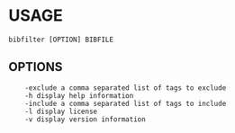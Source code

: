 
# USAGE

    bibfilter [OPTION] BIBFILE

## OPTIONS

```
    -exclude a comma separated list of tags to exclude
    -h display help information
    -include a comma separated list of tags to include
    -l display license
    -v display version information
```

